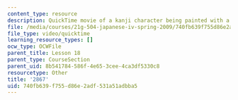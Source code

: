 ```yaml
---
content_type: resource
description: QuickTime movie of a kanji character being painted with a brush.
file: /media/courses/21g-504-japanese-iv-spring-2009/740fb639f755d86e2adf531a51adbba5_2867.mov
file_type: video/quicktime
learning_resource_types: []
ocw_type: OCWFile
parent_title: Lesson 18
parent_type: CourseSection
parent_uid: 8b541784-586f-4e65-3cee-4ca3df5330c8
resourcetype: Other
title: '2867'
uid: 740fb639-f755-d86e-2adf-531a51adbba5
---
```

